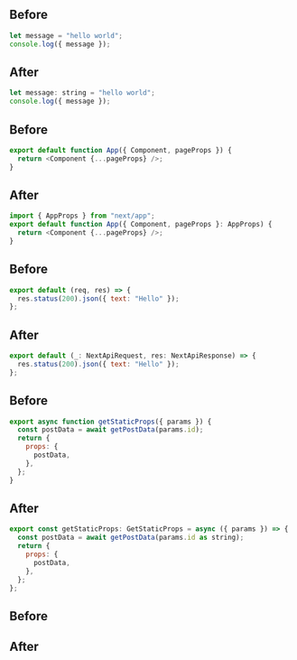 ## Before

```javascript
let message = "hello world";
console.log({ message });
```

## After

```javascript
let message: string = "hello world";
console.log({ message });
```

## Before

```javascript
export default function App({ Component, pageProps }) {
  return <Component {...pageProps} />;
}
```

## After

```javascript
import { AppProps } from "next/app";
export default function App({ Component, pageProps }: AppProps) {
  return <Component {...pageProps} />;
}
```

## Before

```javascript
export default (req, res) => {
  res.status(200).json({ text: "Hello" });
};
```

## After

```javascript
export default (_: NextApiRequest, res: NextApiResponse) => {
  res.status(200).json({ text: "Hello" });
};
```

## Before

```javascript
export async function getStaticProps({ params }) {
  const postData = await getPostData(params.id);
  return {
    props: {
      postData,
    },
  };
}
```

## After

```javascript
export const getStaticProps: GetStaticProps = async ({ params }) => {
  const postData = await getPostData(params.id as string);
  return {
    props: {
      postData,
    },
  };
};
```

## Before

## After
